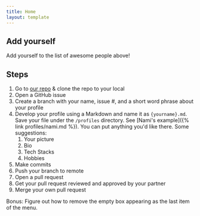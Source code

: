 ```yaml
---
title: Home
layout: template
---
```


## Add yourself

Add yourself to the list of awesome people above!

## Steps

1. Go to <a href="{{ site.github.repository_url }}">our repo</a> & clone the repo to your local
2. Open a GitHub issue
3. Create a branch with your name, issue #, and a short word phrase about your profile
4. Develop your profile using a Markdown and name it as `{yourname}.md`. Save your file under the `/profiles` directory. See [Nami's example]({% link profiles/nami.md %}). You can put anything you'd like there. Some suggestions:
   1. Your picture
   2. Bio
   3. Tech Stacks
   4. Hobbies
5. Make commits
6. Push your branch to remote
7. Open a pull request
8. Get your pull request reviewed and approved by your partner
9. Merge your own pull request

Bonus: Figure out how to remove the empty box appearing as the last item of the menu.
